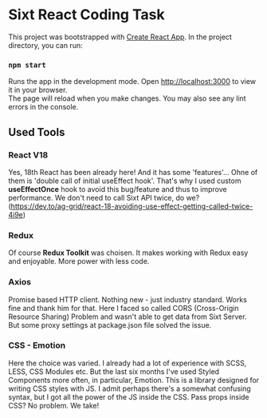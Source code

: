# Sixt React Coding Task

This project was bootstrapped with [Create React App](https://github.com/facebook/create-react-app).
In the project directory, you can run:

### `npm start`

Runs the app in the development mode. 
Open [http://localhost:3000](http://localhost:3000) to view it in your browser.\
The page will reload when you make changes. You may also see any lint errors in the console.

## Used Tools

### React V18

Yes, 18th React has been already here! And it has some 'features'...
Ohne of them is 'double call of initial useEffect hook'.
That's why I used custom **useEffectOnce** hook to avoid this bug/feature and thus to improve performance.
We don't need to call Sixt API twice, do we?
(https://dev.to/ag-grid/react-18-avoiding-use-effect-getting-called-twice-4i9e)

### Redux

Of course **Redux Toolkit** was choisen.
It makes working with Redux easy and enjoyable. More power with less code.

### Axios

Promise based HTTP client. Nothing new - just industry standard. Works fine and thank him for that.
Here I faced so called CORS (Cross-Origin Resource Sharing) Problem and wasn't able to get data from Sixt Server.
But some proxy settings at package.json file solved the issue. 

### CSS - Emotion

Here the choice was varied. I already had a lot of experience with SCSS, LESS, CSS Modules etc.
But the last six months I've used Styled Components more often, in particular, Emotion.
This is a library designed for writing CSS styles with JS. I admit perhaps there's a somewhat confusing syntax,
but I got all the power of the JS inside the CSS. Pass props inside CSS? No problem. We take!


